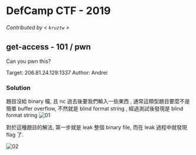 # DefCamp CTF - 2019
###### Contributed by < `kruztw` >

## get-access - 101 / pwn

Can you pwn this?

Target: 206.81.24.129:1337
Author: Andrei


### Solution
題目沒給 binary 檔, 且 nc 過去後要我們輸入一些東西 , 通常這類型題目要麼不是簡單 buffer overflow, 不然就是 blind format string , 經過測試後發現是 blind format string
![01](https://github.com/dreamisadream/ctf-writeup/blob/master/2019/DefCamp%20CTF%20quals/pwn/get-access/get-access_01.png)

對於這種題目的解法, 第一步就是 leak 整個 binary file, 而在 leak 過程中就發現 flag 了.

![02](https://github.com/dreamisadream/ctf-writeup/blob/master/2019/DefCamp%20CTF%20quals/pwn/get-access/get-access_02.png)

